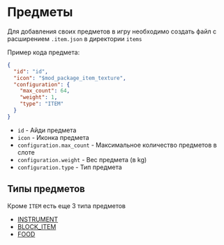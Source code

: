 # Предметы

Для добавления своих предметов в игру необходимо создать файл с расширением `.item.json` в директории `items`

Пример кода предмета:

```json
{
  "id": "id",
  "icon": "$mod_package_item_texture",
  "configuration": {
    "max_count": 64,
    "weight": 1,
    "type": "ITEM"
  }
}
```

* `id` - Айди предмета
* `icon` - Иконка предмета
* `configuration.max_count` - Максимальное количество предметов в слоте
* `configuration.weight` - Вес предмета (в kg)
* `configuration.type` - Тип предмета

## Типы предметов

Кроме `ITEM` есть еще 3 типа предметов

* [INSTRUMENT](instrument.md)
* [BLOCK_ITEM](block_item.md)
* [FOOD](food.md)
